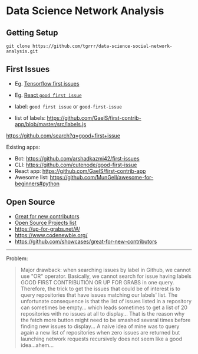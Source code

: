 # Data Science Network Analysis

## Getting Setup

`git clone https://github.com/tgrrr/data-science-social-network-analysis.git`


## First Issues

- Eg. [Tensorflow first issues](https://github.com/tensorflow/tensorflow/labels/good%20first%20issue)
- Eg. [React `good first issue`](https://github.com/facebook/react/labels/good%20first%20issue)

- label: `good first issue` or `good-first-issue`
- list of labels: https://github.com/GaelS/first-contrib-app/blob/master/src/labels.js

https://github.com/search?q=good+first+issue

Existing apps: 
- Bot: https://github.com/arshadkazmi42/first-issues
- CLI: https://github.com/cutenode/good-first-issue
- React app: https://github.com/GaelS/first-contrib-app
- Awesome list: https://github.com/MunGell/awesome-for-beginners#python

## Open Source

- [Great for new contributors](https://github.com/showcases/great-for-new-contributors)
- [Open Source Projects list](https://en.wikipedia.org/wiki/List_of_free_and_open-source_software_organizations)
- https://up-for-grabs.net/#/
- https://www.codenewbie.org/
- https://github.com/showcases/great-for-new-contributors

---

Problem:
> Major drawback: when searching issues by label in Github, we cannot use "OR" operator. Basically, we cannot search for issue having labels GOOD FIRST CONTRIBUTION OR UP FOR GRABS in one query. Therefore, the trick to get the issues that could be of interest is to query repositories that have issues matching our labels' list. The unfortunate consequence is that the list of issues listed in a repository can sometimes be empty... which leads sometimes to get a list of 20 repositories with no issues at all to display... That is the reason why the fetch more button might need to be smashed several times before finding new issues to display... A naive idea of mine was to query again a new list of repositories when zero issues are returned but launching network requests recursively does not seem like a good idea...ahem...


